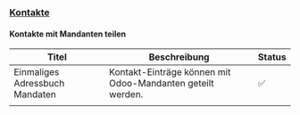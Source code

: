 ### [Kontakte](Kontakte.md)

#### Kontakte mit Mandanten teilen

| Titel                          | Beschreibung                                               | Status |
| ------------------------------ | ---------------------------------------------------------- | ------ |
| Einmaliges Adressbuch Mandaten | Kontakt-Einträge können mit Odoo-Mandanten geteilt werden. | ✅     |
|                                |                                                            |        |
